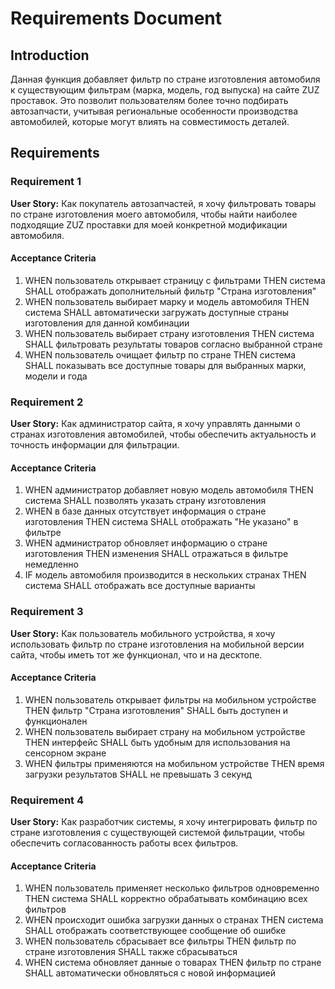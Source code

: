 # Requirements Document

## Introduction

Данная функция добавляет фильтр по стране изготовления автомобиля к существующим фильтрам (марка, модель, год выпуска) на сайте ZUZ проставок. Это позволит пользователям более точно подбирать автозапчасти, учитывая региональные особенности производства автомобилей, которые могут влиять на совместимость деталей.

## Requirements

### Requirement 1

**User Story:** Как покупатель автозапчастей, я хочу фильтровать товары по стране изготовления моего автомобиля, чтобы найти наиболее подходящие ZUZ проставки для моей конкретной модификации автомобиля.

#### Acceptance Criteria

1. WHEN пользователь открывает страницу с фильтрами THEN система SHALL отображать дополнительный фильтр "Страна изготовления"
2. WHEN пользователь выбирает марку и модель автомобиля THEN система SHALL автоматически загружать доступные страны изготовления для данной комбинации
3. WHEN пользователь выбирает страну изготовления THEN система SHALL фильтровать результаты товаров согласно выбранной стране
4. WHEN пользователь очищает фильтр по стране THEN система SHALL показывать все доступные товары для выбранных марки, модели и года

### Requirement 2

**User Story:** Как администратор сайта, я хочу управлять данными о странах изготовления автомобилей, чтобы обеспечить актуальность и точность информации для фильтрации.

#### Acceptance Criteria

1. WHEN администратор добавляет новую модель автомобиля THEN система SHALL позволять указать страну изготовления
2. WHEN в базе данных отсутствует информация о стране изготовления THEN система SHALL отображать "Не указано" в фильтре
3. WHEN администратор обновляет информацию о стране изготовления THEN изменения SHALL отражаться в фильтре немедленно
4. IF модель автомобиля производится в нескольких странах THEN система SHALL отображать все доступные варианты

### Requirement 3

**User Story:** Как пользователь мобильного устройства, я хочу использовать фильтр по стране изготовления на мобильной версии сайта, чтобы иметь тот же функционал, что и на десктопе.

#### Acceptance Criteria

1. WHEN пользователь открывает фильтры на мобильном устройстве THEN фильтр "Страна изготовления" SHALL быть доступен и функционален
2. WHEN пользователь выбирает страну на мобильном устройстве THEN интерфейс SHALL быть удобным для использования на сенсорном экране
3. WHEN фильтры применяются на мобильном устройстве THEN время загрузки результатов SHALL не превышать 3 секунд

### Requirement 4

**User Story:** Как разработчик системы, я хочу интегрировать фильтр по стране изготовления с существующей системой фильтрации, чтобы обеспечить согласованность работы всех фильтров.

#### Acceptance Criteria

1. WHEN пользователь применяет несколько фильтров одновременно THEN система SHALL корректно обрабатывать комбинацию всех фильтров
2. WHEN происходит ошибка загрузки данных о странах THEN система SHALL отображать соответствующее сообщение об ошибке
3. WHEN пользователь сбрасывает все фильтры THEN фильтр по стране изготовления SHALL также сбрасываться
4. WHEN система обновляет данные о товарах THEN фильтр по стране SHALL автоматически обновляться с новой информацией
